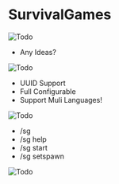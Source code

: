 # SurvivalGames
![Todo](https://turadox.eu/wp-content/uploads/2020/02/Todo-new.png)
 - Any Ideas?

![Todo](https://turadox.eu/wp-content/uploads/2020/02/Features.png)
 - UUID Support
 - Full Configurable
 - Support Muli Languages!


![Todo](https://turadox.eu/wp-content/uploads/2020/02/Commands-new.png)
 - /sg
 - /sg help
 - /sg start
 - /sg setspawn <spawn>

![Todo](https://turadox.eu/wp-content/uploads/2020/02/Files-new.png)
